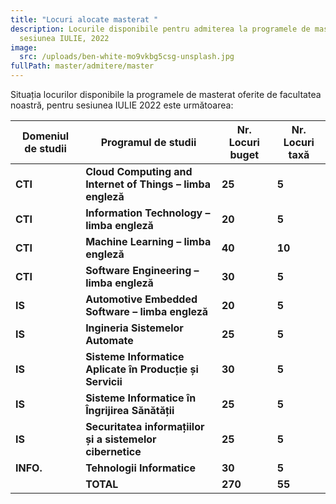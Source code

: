 ```yaml
---
title: "Locuri alocate masterat "
description: Locurile disponibile pentru admiterea la programele de masterat,
  sesiunea IULIE, 2022
image:
  src: /uploads/ben-white-mo9vkbg5csg-unsplash.jpg
fullPath: master/admitere/master
---
```

Situația locurilor disponibile la programele de masterat oferite de facultatea noastră, pentru sesiunea IULIE 2022 este următoarea:

| **Domeniul de studii** | **Programul de studii**                                    | **Nr. Locuri buget** | **Nr. Locuri taxă** |
| ---------------------- | ---------------------------------------------------------- | -------------------- | ------------------- |
| **CTI**                | **Cloud Computing and Internet of Things – limba engleză** | **25**               | **5**               |
| **CTI**                | **Information Technology – limba engleză**                 | **20**               | **5**               |
| **CTI**                | **Machine Learning – limba engleză**                       | **40**               | **10**              |
| **CTI**                | **Software Engineering – limba engleză**                   | **30**               | **5**               |
| **IS**                 | **Automotive Embedded Software – limba engleză**           | **20**               | **5**               |
| **IS**                 | **Ingineria Sistemelor Automate**                          | **25**               | **5**               |
| **IS**                 | **Sisteme Informatice Aplicate în Producție și Servicii**  | **30**               | **5**               |
| **IS**                 | **Sisteme Informatice în Îngrijirea Sănătății**            | **25**               | **5**               |
| **IS**                 | **Securitatea informațiilor și a sistemelor cibernetice**  | **25**               | **5**               |
| **INFO.**              | **Tehnologii Informatice**                                 | **30**               | **5**               |
|                        | **TOTAL**                                                  | **270**              | **55**              |